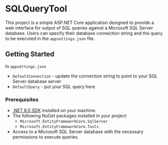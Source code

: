# SQLQueryTool

This project is a simple ASP.NET Core application designed to provide a web interface for output of SQL queries against a Microsoft SQL Server database. Users can specify their database connection string and the query to be executed in the `appsettings.json` file.

## Getting Started

In `appsettings.json`
* `DefaultConnection` - update the connection string to point to your SQL Server database server
* `DefaultQuery` - put your SQL query here

### Prerequisites

- [.NET 8.0 SDK](https://dotnet.microsoft.com/download/dotnet/8.0) installed on your machine.
- The following NuGet packages installed in your project:
  - `Microsoft.EntityFrameworkCore.SqlServer`
  - `Microsoft.EntityFrameworkCore.Tools`
- Access to a Microsoft SQL Server database with the necessary permissions to execute queries.
